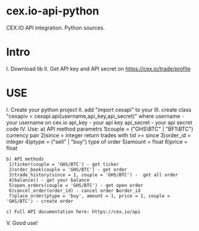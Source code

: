cex.io-api-python
=================

CEX.IO API integration. Python sources.

Intro
=====

I. Download lib
II. Get API key and API secret on https://cex.io/trade/profile

USE
===

I. Create your python project
II. add "import cexapi" to your 
III. create class 
  "cexapiv = cexapi.api(username,api_key,api_secret)"
  where username - your username on cex.io
  api_key - your api key
  api_secret - your api secret code
IV. Use:
   a) API method parametrs
    1)couple = ("GHS\BTC" | "BF1\BTC") currency pair
    2)since = integer  return trades with tid >= since
    3)order_id = integer 
    4)ptype = ("sell" | "buy") type of order
    5)amount = float 
    6)price = float
      
    b) API methods
     1)ticker(couple = 'GHS/BTC') - get ticker
     2)order_book(couple = 'GHS/BTC') - get order
     3)trade_history(since = 1, couple = 'GHS/BTC') -  get all order
     4)balance() - get your balance
     5)open_orders(couple = 'GHS/BTC') - get open order
     6)cancel_order(order_id) - cancel order №order_id
     7)place_order(ptype = 'buy', amount = 1, price = 1, couple = 'GHS/BTC') - create order
     
    c) Full API documentation here: https://cex.io/api
    
V. Good use!
